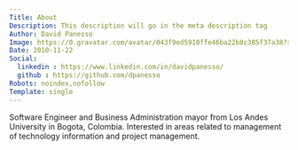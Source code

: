 ```yaml
---
Title: About
Description: This description will go in the meta description tag
Author: David Panesso
Image: https://0.gravatar.com/avatar/043f9ed5910ffe46ba22b8c385f37a38?s=400&d=mm
Date: 2010-11-22
Social:
  linkedin : https://www.linkedin.com/in/davidpanesso/
  github : https://github.com/dpanesso
Robots: noindex,nofollow
Template: single
---
```


Software Engineer and Business Administration mayor from Los Andes University in Bogota, Colombia. Interested in areas related to management of technology information and project management.

